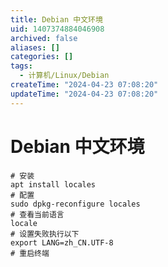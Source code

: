 ```yaml
---
title: Debian 中文环境
uid: 1407374884046908
archived: false
aliases: []
categories: []
tags:
  - 计算机/Linux/Debian
createTime: "2024-04-23 07:08:20"
updateTime: "2024-04-23 07:08:20"
---
```


# Debian 中文环境

```shell
# 安装
apt install locales
# 配置
sudo dpkg-reconfigure locales
# 查看当前语言
locale
# 设置失败执行以下
export LANG=zh_CN.UTF-8
# 重启终端
```
